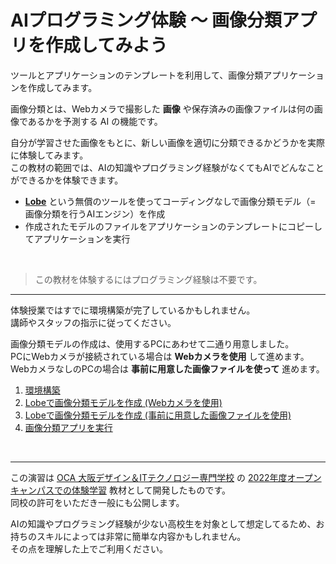 # AIプログラミング体験 ～ 画像分類アプリを作成してみよう

ツールとアプリケーションのテンプレートを利用して、画像分類アプリケーションを作成してみます。

画像分類とは、Webカメラで撮影した **画像** や保存済みの画像ファイルは何の画像であるかを予測する AI の機能です。

自分が学習させた画像をもとに、新しい画像を適切に分類できるかどうかを実際に体験してみます。  
この教材の範囲では、AIの知識やプログラミング経験がなくてもAIでどんなことができるかを体験できます。

- [**Lobe**](https://www.lobe.ai/) という無償のツールを使ってコーディングなしで画像分類モデル（= 画像分類を行うAIエンジン）を作成
- 作成されたモデルのファイルをアプリケーションのテンプレートにコピーしてアプリケーションを実行

<br />

> この教材を体験するにはプログラミング経験は不要です。

---

体験授業ではすでに環境構築が完了しているかもしれません。  
講師やスタッフの指示に従ってください。

画像分類モデルの作成は、使用するPCにあわせて二通り用意しました。  
PCにWebカメラが接続されている場合は **Webカメラを使用** して進めます。  
WebカメラなしのPCの場合は **事前に用意した画像ファイルを使って** 進めます。

1. [環境構築](./01_environment.md)
1. [Lobeで画像分類モデルを作成 (Webカメラを使用)](./02_lobe_a.md)
1. [Lobeで画像分類モデルを作成 (事前に用意した画像ファイルを使用)](./02_lobe_b.md)
1. [画像分類アプリを実行](./03_runapp.md)

<br />

---

この演習は [OCA 大阪デザイン＆ITテクノロジー専門学校](https://www.oca.ac.jp/) の [2022年度オープンキャンパスでの体験学習](https://www.oca.ac.jp/opencampus/24265/) 教材として開発したものです。  
同校の許可をいただき一般にも公開します。

AIの知識やプログラミング経験が少ない高校生を対象として想定してるため、お持ちのスキルによっては非常に簡単な内容かもしれません。  
その点を理解した上でご利用ください。